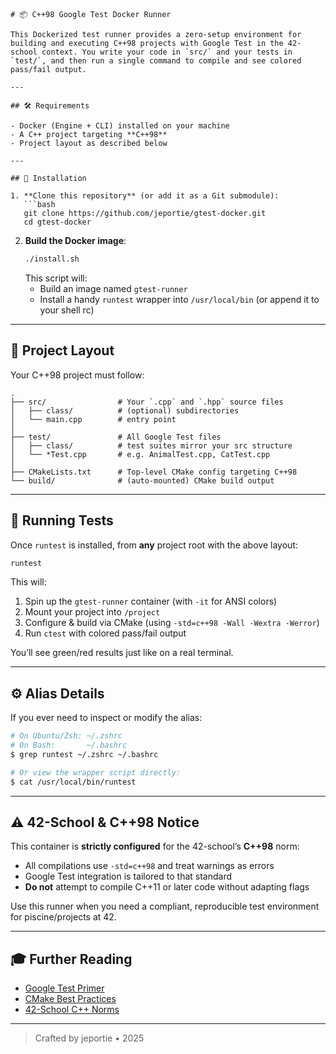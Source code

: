 ```
# 📦 C++98 Google Test Docker Runner

This Dockerized test runner provides a zero-setup environment for building and executing C++98 projects with Google Test in the 42-school context. You write your code in `src/` and your tests in `test/`, and then run a single command to compile and see colored pass/fail output.

---

## 🛠️ Requirements

- Docker (Engine + CLI) installed on your machine  
- A C++ project targeting **C++98**  
- Project layout as described below  

---

## 🚀 Installation

1. **Clone this repository** (or add it as a Git submodule):
   ```bash
   git clone https://github.com/jeportie/gtest-docker.git
   cd gtest-docker
   ```

2. **Build the Docker image**:
   ```bash
   ./install.sh
   ```
   This script will:
   - Build an image named `gtest-runner`
   - Install a handy `runtest` wrapper into `/usr/local/bin` (or append it to your shell rc)

---

## 📂 Project Layout

Your C++98 project must follow:

```
.
├── src/                # Your `.cpp` and `.hpp` source files
│   ├── class/          # (optional) subdirectories
│   └── main.cpp        # entry point
│
├── test/               # All Google Test files
│   ├── class/          # test suites mirror your src structure
│   └── *Test.cpp       # e.g. AnimalTest.cpp, CatTest.cpp
│
├── CMakeLists.txt      # Top-level CMake config targeting C++98
└── build/              # (auto-mounted) CMake build output
```

---

## 🏃 Running Tests

Once `runtest` is installed, from **any** project root with the above layout:

```bash
runtest
```

This will:

1. Spin up the `gtest-runner` container (with `-it` for ANSI colors)  
2. Mount your project into `/project`  
3. Configure & build via CMake (using `-std=c++98 -Wall -Wextra -Werror`)  
4. Run `ctest` with colored pass/fail output  

You’ll see green/red results just like on a real terminal.

---

## ⚙️ Alias Details

If you ever need to inspect or modify the alias:

```bash
# On Ubuntu/Zsh: ~/.zshrc
# On Bash:       ~/.bashrc
$ grep runtest ~/.zshrc ~/.bashrc

# Or view the wrapper script directly:
$ cat /usr/local/bin/runtest
```

---

## ⚠️ 42-School & C++98 Notice

This container is **strictly configured** for the 42-school’s **C++98** norm:
- All compilations use `-std=c++98` and treat warnings as errors  
- Google Test integration is tailored to that standard  
- **Do not** attempt to compile C++11 or later code without adapting flags  

Use this runner when you need a compliant, reproducible test environment for piscine/projects at 42.

---

## 🎓 Further Reading

- [Google Test Primer](https://github.com/google/googletest)  
- [CMake Best Practices](https://cmake.org/cmake/help/latest/guide/tutorial/index.html)  
- [42-School C++ Norms](https://github.com/42Paris/cpp-pool/tree/master/cpp_module_00)  

---

> Crafted by jeportie • 2025  
```
